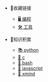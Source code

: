 
* :link:收藏链接

  * [:desktop_computer: 编程](program.md)
  * [:hammer_and_wrench: 工具](tool.md)

* :memo:知识积累

    * [:books: python](python.md)
    * [:blue_book: c](c.md)
    * [:notebook: bash](bash.md)
    * [:green_book: javascript](xmind.md/#Xcode)
    * [:lollipop: xmind](xmind.md)
    

